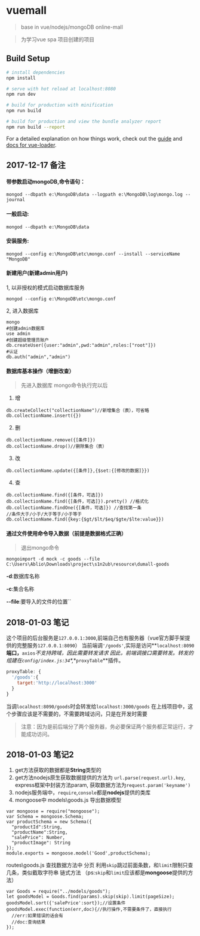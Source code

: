 # vuemall

> base in vue/nodejs/mongoDB online-mall

>为学习vue spa 项目创建的项目

## Build Setup

``` bash
# install dependencies
npm install

# serve with hot reload at localhost:8080
npm run dev

# build for production with minification
npm run build

# build for production and view the bundle analyzer report
npm run build --report
```

For a detailed explanation on how things work, check out the [guide](http://vuejs-templates.github.io/webpack/) and [docs for vue-loader](http://vuejs.github.io/vue-loader).

## 2017-12-17 备注

#### 带参数启动mongoDB,命令语句：
```
mongod --dbpath e:\MongoDB\data --logpath e:\MongoDB\log\mongo.log --journal
```

#### 一般启动:
```
mongod --dbpath e:\MongoDB\data
```

#### 安装服务:
```
mongod --config e:\MongoDB\etc\mongo.conf --install --serviceName "MongoDB"
```

#### 新建用户(新建admin用户)
1, 以非授权的模式启动数据库服务
```
mongod --config e:\MongoDB\etc\mongo.conf
```
2, 进入数据库
```
mongo
#创建admin数据库
use admin
#创建超级管理员账户
db.createUser({user:"admin",pwd:"admin",roles:["root"]})
#认证
db.auth("admin","admin")
```

#### 数据库基本操作（增删改查）
>先进入数据库 mongo命令执行完以后

1. 增
```
db.createCollect("collectionName")//新增集合（表），可省略
db.collectionName.insert({})
```
2. 删
```
db.collectionName.remove({[条件]})
db.collectionName.drop()//删除集合（表）
```
3. 改
```
db.collectionName.update({[条件]},{$set:{[修改的数据]}})
```
4. 查
```
db.collectionName.find({[条件，可选]})
db.collectionName.find({[条件，可选]}).pretty() //格式化
db.collectionName.findOne({[条件，可选]}) //查找第一条
//条件大于/小于/大于等于/小于等于
db.collectionName.find({key:{$gt/$lt/$eq/$gte/$lte:value}})
```

#### 通过文件使用命令导入数据（前提是数据格式正确）
>退出mongo命令
```
mongoimport -d mock -c goods --file C:\Users\Ablio\Downloads\project\s1n2ub\resource\dumall-goods
```
**-d**:数据库名称

**-c**:集合名称

**--file**:要导入的文件的位置``

## 2018-01-03 笔记
这个项目的后台服务是`127.0.0.1:3000`,前端自己也有服务器（vue官方脚手架提供的完整服务`127.0.0.1:8090`）
当前端调`'/goods'`,实际是访问**`localhost:8090`**端口，**`axios`**不支持跨域，因此需要转发请求
因此，前端调接口需要转发。转发的组建在*`config/index.js:34`*,**`proxyTable`**插件。
```javascript
proxyTable: {
  '/goods':{
    target:'http://localhost:3000'
  }
}
```
当调`localhost:8090/goods`时会转发给`localhost:3000/goods`
在上线项目中，这个步骤应该是不需要的，不需要跨域访问，只是在开发时需要
>注意：因为是前后端分了两个服务器，务必要保证两个服务都正常运行，才能成功访问。

## 2018-01-03 笔记2
1. get方法获取的数据都是**String**类型的
2. get方法nodejs原生获取数据提供的方法为 `url.parse(request.url).key`,
express框架中封装方法param, 获取数据方法为`request.param('keyname')`
3. nodejs服务端中，`require`,`console`都是**nodejs**提供的类库
4. mongoose中
models\goods.js 导出数据模型
```ecmascript 6
var mongoose = require("mongoose");
var Schema = mongoose.Schema;
var productSchema = new Schema({
  "productId":String,
  "productName":String,
  "salePrice": Number,
  "productImage": String
});
module.exports = mongoose.model('Good',productSchema);
```
routes\goods.js 查找数据方法中
分页 利用`skip`跳过前面条数，和`limit`限制只查几条，类似截取字符串
链式方法
（ps:`skip`和`limit`应该都是**mongoose**提供的方法）
```ecmascript 6
var Goods = require("../models/goods");
let goodsModel = Goods.find(params).skip(skip).limit(pageSize);
goodsModel.sort({'salePrice':sort});//设置条件
goodsModel.exec(function(err,doc){//执行操作,不需要条件了，直接执行
  //err:如果错误的话会有
  //doc:查询结果
});
```

